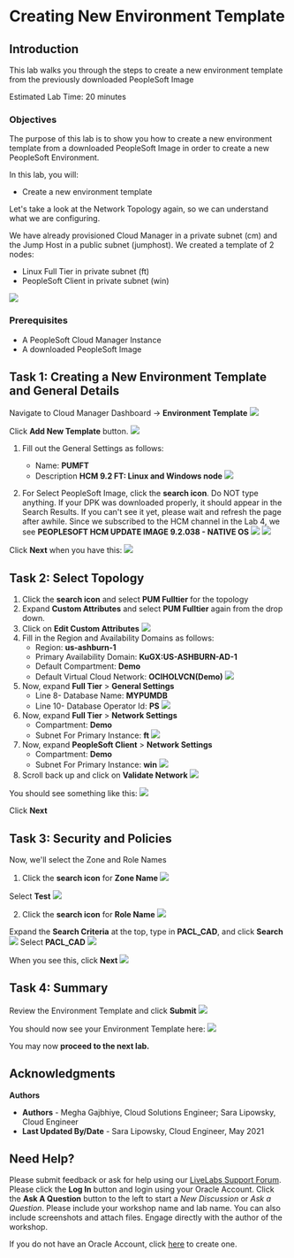# Creating New Environment Template

## Introduction

This lab walks you through the steps to create a new environment template from the previously downloaded PeopleSoft Image

Estimated Lab Time: 20 minutes

### Objectives
The purpose of this lab is to show you how to create a new environment template from a downloaded PeopleSoft Image in order to create a new PeopleSoft Environment.

In this lab, you will:
* Create a new environment template

Let's take a look at the Network Topology again, so we can understand what we are configuring.

We have already provisioned Cloud Manager in a private subnet (cm) and the Jump Host in a public subnet (jumphost). We created a template of 2 nodes:
* Linux Full Tier in private subnet (ft)
* PeopleSoft Client in private subnet (win)


![](./images/archnew12.png "")

### Prerequisites
- A PeopleSoft Cloud Manager Instance
- A downloaded PeopleSoft Image

## Task 1: Creating a New Environment Template and General Details

Navigate to Cloud Manager Dashboard -> **Environment Template**
    ![](./images/1dashtemp.png "")

Click **Add New Template** button.
    ![](./images/2addtemp.png "")

1. Fill out the General Settings as follows:
    - Name: **PUMFT**
    - Description **HCM 9.2 FT: Linux and Windows node**
    ![](./images/tempnamedescription.png "")

2. For Select PeopleSoft Image, click the **search icon**. Do NOT type anything. If your DPK was downloaded properly, it should appear in the Search Results. If you can't see it yet, please wait and refresh the page after awhile. Since we subscribed to the HCM channel in the Lab 4, we see **PEOPLESOFT HCM UPDATE IMAGE 9.2.038 - NATIVE OS** 
    ![](./images/imagesearch.png "")
    ![](./images/4hcmlookup.png "")

  Click **Next** when you have this:
    ![](./images/3tempname.png "")
## Task 2: Select Topology
1. Click the **search icon** and select **PUM Fulltier** for the topology
2. Expand **Custom Attributes** and select **PUM Fulltier** again from the drop down.
3. Click on **Edit Custom Attributes**
    ![](./images/5selecttopv2.png "")
4. Fill in the Region and Availability Domains as follows:
    * Region: **us-ashburn-1**
    * Primary Availability Domain: **KuGX:US-ASHBURN-AD-1**
    * Default Compartment: **Demo**
    * Default Virtual Cloud Network: **OCIHOLVCN(Demo)** 
    ![](./images/6region.png "")
5. Now, expand **Full Tier** > **General Settings**
    * Line 8- Database Name: **MYPUMDB**
    * Line 10- Database Operator Id: **PS**
    ![](./images/7ftgeneral.png "")
6. Now, expand **Full Tier** > **Network Settings**
    * Compartment: **Demo**
    * Subnet For Primary Instance: **ft**
    ![](./images/8ftnetwork.png "")
7. Now, expand **PeopleSoft Client** > **Network Settings**
    * Compartment: **Demo**
    * Subnet For Primary Instance: **win**
    ![](./images/9clientnetwork.png "")
8. Scroll back up and click on **Validate Network**
    ![](./images/10validatenetwork.png "")

  You should see something like this:
    ![](./images/11validationok.png "")

Click **Next**

## Task 3: Security and Policies

Now, we'll select the Zone and Role Names

1. Click the **search icon** for **Zone Name**
    ![](./images/12searchzone.png "")

  Select **Test**
    ![](./images/13searchtest.png "")

2. Click the **search icon** for **Role Name**
    ![](./images/14searchrole.png "")

  Expand the **Search Criteria** at the top, type in **PACL\_CAD**, and click **Search**
    ![](./images/15searchrole.png "")
  Select **PACL\_CAD**
    ![](./images/16searchrole.png "")

When you see this, click **Next**
  ![](./images/17next.png "")


## Task 4: Summary

Review the Environment Template and click **Submit**
    ![](./images/18submit.png "")

You should now see your Environment Template here:
    ![](./images/19templist.png "")


You may now **proceed to the next lab.**

## Acknowledgments

**Authors** 
* **Authors** - Megha Gajbhiye, Cloud Solutions Engineer; Sara Lipowsky, Cloud Engineer
* **Last Updated By/Date** - Sara Lipowsky, Cloud Engineer, May 2021

## Need Help?
Please submit feedback or ask for help using our [LiveLabs Support Forum](https://community.oracle.com/tech/developers/categories/Migrate%20SaaS%20to%20OCI). Please click the **Log In** button and login using your Oracle Account. Click the **Ask A Question** button to the left to start a *New Discussion* or *Ask a Question*.  Please include your workshop name and lab name.  You can also include screenshots and attach files.  Engage directly with the author of the workshop.

If you do not have an Oracle Account, click [here](https://profile.oracle.com/myprofile/account/create-account.jspx) to create one.
